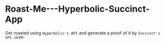 # Roast-Me---Hyperbolic-Succinct-App
Get roasted using `Hyperbolic's API` and generate a proof of it by `Succinct's SP1 zkVM!`
